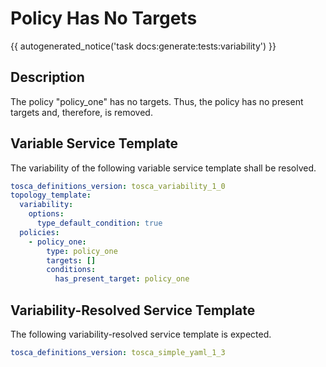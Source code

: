 # Policy Has No Targets

{{ autogenerated_notice('task docs:generate:tests:variability') }}

## Description

The policy "policy_one" has no targets. Thus, the policy has no present targets and, therefore, is removed.

## Variable Service Template

The variability of the following variable service template shall be resolved.

```yaml linenums="1"
tosca_definitions_version: tosca_variability_1_0
topology_template:
  variability:
    options:
      type_default_condition: true
  policies:
    - policy_one:
        type: policy_one
        targets: []
        conditions:
          has_present_target: policy_one
```




## Variability-Resolved Service Template

The following variability-resolved service template is expected.

```yaml linenums="1"
tosca_definitions_version: tosca_simple_yaml_1_3
```

